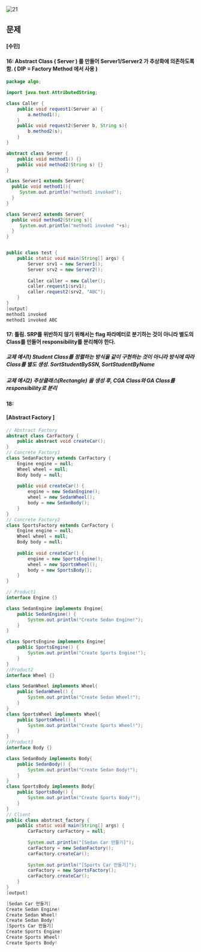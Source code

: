 ![21](https://user-images.githubusercontent.com/69576676/132937972-fdc9375b-e9d6-4ee3-8de7-d20f5235c8ab.JPG)

문제 
----
#### [수민]
#### 16:  Abstract Class ( Server ) 를 만들어 Server1/Server2 가 추상화에 의존하도록 함. ( DIP = Factory Method 에서 사용 )
```java
package algo;

import java.text.AttributedString;

class Caller {	
    public void request1(Server a) {
        a.method1();
    }
    public void request2(Server b, String s){
        b.method2(s);
    }  
}

abstract class Server {
	public void method1() {}
	public void method2(String s) {}
}

class Server1 extends Server{
  public void method1(){
     System.out.println("method1 invoked");
  }
}

class Server2 extends Server{
  public void method2(String s){
     System.out.println("method1 invoked "+s);
  }
}


public class test {
	public static void main(String[] args) {
		Server srv1 = new Server1();
		Server srv2 = new Server2();
		
		Caller caller = new Caller();
		caller.request1(srv1);
		caller.request2(srv2, "ABC");
	}
}
[output]
method1 invoked
method1 invoked ABC
```
#### 17: 틀림. SRP를 위반하지 않기 위해서는 flag 파라메터로 분기하는 것이 아니라 별도의 Class를 만들어 responsibility를 분리해야 한다.
##### 교제 예시1) Student Class를 정렬하는 방식을 같이 구현하는 것이 아니라 방식에 따라 Class를 별도 생성. SortStudentBySSN, SortStudentByName
##### 교제 예시2) 추상클래스(Rectangle) 을 생성 후, CGA Class와 GA Class를 responsibility로 분리

#### 18:
#### [Abstract Factory ]
```java
// Abstract Factory 
abstract class CarFactory {
	public abstract void createCar(); 
}
// Concrete Factory1
class SedanFactory extends CarFactory {
	Engine engine = null;
	Wheel wheel = null;
	Body body = null;
	
	public void createCar() {
		engine = new SedanEngine();
		wheel = new SedanWheel();
		body = new SedanBody();	
	} 
}
// Concrete Factory2
class SportsFactory extends CarFactory {
	Engine engine = null;
	Wheel wheel = null;
	Body body = null;
	
	public void createCar() {
		engine = new SportsEngine();
		wheel = new SportsWheel();
		body = new SportsBody();	
	} 
}

// Product1
interface Engine {}

class SedanEngine implements Engine{
	public SedanEngine() { 
		System.out.println("Create Sedan Engine!"); 
	}
}

class SportsEngine implements Engine{
	public SportsEngine() {
		System.out.println("Create Sports Engine!");
	}
}
//Product2
interface Wheel {}

class SedanWheel implements Wheel{
	public SedanWheel() {
		System.out.println("Create Sedan Wheel!");
	}
}
class SportsWheel implements Wheel{
	public SportsWheel() {
		System.out.println("Create Sports Wheel!");
	}
}
//Product3
interface Body {}

class SedanBody implements Body{
	public SedanBody() {
		System.out.println("Create Sedan Body!");
	}
}
class SportsBody implements Body{
	public SportsBody() {
		System.out.println("Create Sports Body!");
	}
}
// Client
public class abstract_factory {
	public static void main(String[] args) {
		CarFactory carFactory = null;
		
		System.out.println("[Sedan Car 만들기]");
		carFactory = new SedanFactory();
		carFactory.createCar();
		
		System.out.println("[Sports Car 만들기]");
		carFactory = new SportsFactory();
		carFactory.createCar();
	}
}
[output]

[Sedan Car 만들기]
Create Sedan Engine!
Create Sedan Wheel!
Create Sedan Body!
[Sports Car 만들기]
Create Sports Engine!
Create Sports Wheel!
Create Sports Body!
```

